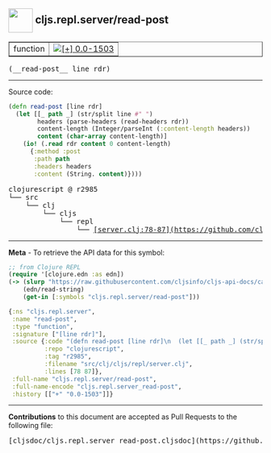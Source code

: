 ## <img width="48px" valign="middle" src="http://i.imgur.com/Hi20huC.png"> cljs.repl.server/read-post

 <table border="1">
<tr>

<td>function</td>
<td><a href="https://github.com/cljsinfo/cljs-api-docs/tree/0.0-1503"><img valign="middle" alt="[+] 0.0-1503" src="https://img.shields.io/badge/+-0.0--1503-lightgrey.svg"></a> </td>
</tr>
</table>

 <samp>
(__read-post__ line rdr)<br>
</samp>

---





Source code:

```clj
(defn read-post [line rdr]
  (let [[_ path _] (str/split line #" ")
        headers (parse-headers (read-headers rdr))
        content-length (Integer/parseInt (:content-length headers))
        content (char-array content-length)]
    (io! (.read rdr content 0 content-length)
      {:method :post
       :path path
       :headers headers
       :content (String. content)})))
```

 <pre>
clojurescript @ r2985
└── src
    └── clj
        └── cljs
            └── repl
                └── <ins>[server.clj:78-87](https://github.com/clojure/clojurescript/blob/r2985/src/clj/cljs/repl/server.clj#L78-L87)</ins>
</pre>


---

__Meta__ - To retrieve the API data for this symbol:

```clj
;; from Clojure REPL
(require '[clojure.edn :as edn])
(-> (slurp "https://raw.githubusercontent.com/cljsinfo/cljs-api-docs/catalog/cljs-api.edn")
    (edn/read-string)
    (get-in [:symbols "cljs.repl.server/read-post"]))
```

```clj
{:ns "cljs.repl.server",
 :name "read-post",
 :type "function",
 :signature ["[line rdr]"],
 :source {:code "(defn read-post [line rdr]\n  (let [[_ path _] (str/split line #\" \")\n        headers (parse-headers (read-headers rdr))\n        content-length (Integer/parseInt (:content-length headers))\n        content (char-array content-length)]\n    (io! (.read rdr content 0 content-length)\n      {:method :post\n       :path path\n       :headers headers\n       :content (String. content)})))",
          :repo "clojurescript",
          :tag "r2985",
          :filename "src/clj/cljs/repl/server.clj",
          :lines [78 87]},
 :full-name "cljs.repl.server/read-post",
 :full-name-encode "cljs.repl.server_read-post",
 :history [["+" "0.0-1503"]]}

```

---

__Contributions__ to this document are accepted as Pull Requests to the following file:

 <pre>
[cljsdoc/cljs.repl.server_read-post.cljsdoc](https://github.com/cljsinfo/cljs-api-docs/blob/master/cljsdoc/cljs.repl.server_read-post.cljsdoc)
</pre>

